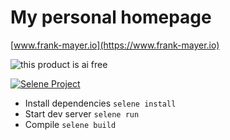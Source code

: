 # My personal homepage

[www.frank-mayer.io](https://www.frank-mayer.io)

![this product is ai free](https://this-product-is-ai-free.github.io/badge.svg)

[![Selene Project](https://img.shields.io/badge/Selene_Project-2C2D72?logo=lua)](https://github.com/Frank-Mayer/selene)

-   Install dependencies `selene install`
-   Start dev server `selene run`
-   Compile `selene build`
